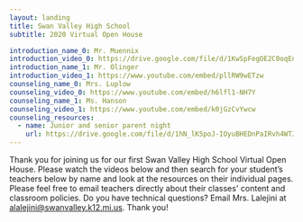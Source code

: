 ```yaml
---
layout: landing
title: Swan Valley High School
subtitle: 2020 Virtual Open House

introduction_name_0: Mr. Muennix
introduction_video_0: https://drive.google.com/file/d/1KwSpFegOE2C0oqEnHFffO3H6szRAAmpd/preview
introduction_name_1: Mr. Olinger
introduction_video_1: https://www.youtube.com/embed/pllRW9wETzw
counseling_name_0: Mrs. Luplow
counseling_video_0: https://www.youtube.com/embed/h6lfl1-NH7Y
counseling_name_1: Ms. Hanson
counseling_video_1: https://www.youtube.com/embed/k0jGzCvYwcw
counseling_resources:
  - name: Junior and senior parent night
    url: https://drive.google.com/file/d/1hN_lK5poJ-IOyuBHEDnPaIRvh4WTJPu_/view?usp=sharing
---
```



Thank you for joining us for our first Swan Valley High School Virtual Open House. Please watch the videos below and then search for your student’s teachers below by name and look at the resources on their individual pages. Please feel free to email teachers directly about their classes' content and classroom policies. Do you have technical questions? Email Mrs. Lalejini at alalejini@swanvalley.k12.mi.us. Thank you!   
